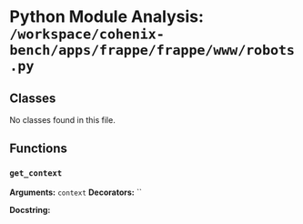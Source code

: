 # Python Module Analysis: `/workspace/cohenix-bench/apps/frappe/frappe/www/robots.py`

## Classes

No classes found in this file.


## Functions

### `get_context`
**Arguments:** `context`
**Decorators:** ``

**Docstring:**
```

```

